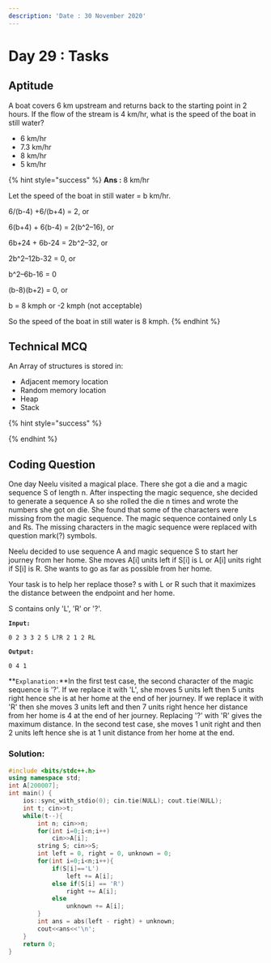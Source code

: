 ```yaml
---
description: 'Date : 30 November 2020'
---
```


# Day 29 : Tasks

## Aptitude 

A boat covers 6 km upstream and returns back to the starting point in 2 hours. If the flow of the stream is 4 km/hr, what is the speed of the boat in still water? 

* 6 km/hr
* 7.3 km/hr
* 8 km/hr
* 5 km/hr

{% hint style="success" %}
**Ans :** 8 km/hr

Let the speed of the boat in still water = b km/hr.

6/\(b-4\) +6/\(b+4\) = 2, or

6\(b+4\) + 6\(b-4\) = 2\(b^2–16\), or

6b+24 + 6b-24 = 2b^2–32, or

2b^2–12b-32 = 0, or

b^2–6b-16 = 0

\(b-8\)\(b+2\) = 0, or

b = 8 kmph or -2 kmph \(not acceptable\)

So the speed of the boat in still water is 8 kmph.
{% endhint %}

## Technical MCQ

An Array of structures is stored in: 

* Adjacent memory location
* Random memory location
* Heap
* Stack

{% hint style="success" %}

{% endhint %}

## Coding Question

One day Neelu visited a magical place. There she got a die and a magic sequence S of length n. After inspecting the magic sequence, she decided to generate a sequence A so she rolled the die n times and wrote the numbers she got on die. She found that some of the characters were missing from the magic sequence. The magic sequence contained only Ls and Rs. The missing characters in the magic sequence were replaced with question mark\(?\) symbols.

Neelu decided to use sequence A and magic sequence S to start her journey from her home. She moves A\[i\] units left if S\[i\] is L or A\[i\] units right if S\[i\] is R. She wants to go as far as possible from her home.

Your task is to help her replace those? s with L or R such that it maximizes the distance between the endpoint and her home.

S contains only 'L', 'R' or '?'.

**`Input:`** 

```text
0 2 3 3 2 5 L?R 2 1 2 RL
```

**`Output:`** 

```text
0 4 1
```

**`Explanation:`**In the first test case, the second character of the magic sequence is '?'. If we replace it with 'L', she moves 5 units left then 5 units right hence she is at her home at the end of her journey. If we replace it with 'R' then she moves 3 units left and then 7 units right hence her distance from her home is 4 at the end of her journey. Replacing '?' with 'R' gives the maximum distance. In the second test case, she moves 1 unit right and then 2 units left hence she is at 1 unit distance from her home at the end.

### Solution:

```cpp
#include <bits/stdc++.h>
using namespace std;
int A[200007];
int main() {
  	ios::sync_with_stdio(0); cin.tie(NULL); cout.tie(NULL);
	int t; cin>>t;
    while(t--){
    	int n; cin>>n;
    	for(int i=0;i<n;i++)
    		cin>>A[i];
    	string S; cin>>S;
    	int left = 0, right = 0, unknown = 0;
    	for(int i=0;i<n;i++){
    		if(S[i]=='L')
    			left += A[i];
    		else if(S[i] == 'R')
    			right += A[i];
    		else
    			unknown += A[i];
    	}
    	int ans = abs(left - right) + unknown;
    	cout<<ans<<'\n';
    }
  	return 0;
}
```

